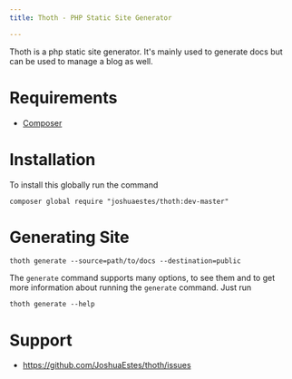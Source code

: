 ```yaml
---
title: Thoth - PHP Static Site Generator

---
```


Thoth is a php static site generator. It's mainly used to generate docs but can
be used to manage a blog as well.

# Requirements

* [Composer](https://getcomposer.org/)

# Installation

To install this globally run the command

```
composer global require "joshuaestes/thoth:dev-master"
```

# Generating Site

```
thoth generate --source=path/to/docs --destination=public
```

The `generate` command supports many options, to see them and to get more
information about running the `generate` command. Just run

```
thoth generate --help
```

# Support

* https://github.com/JoshuaEstes/thoth/issues
